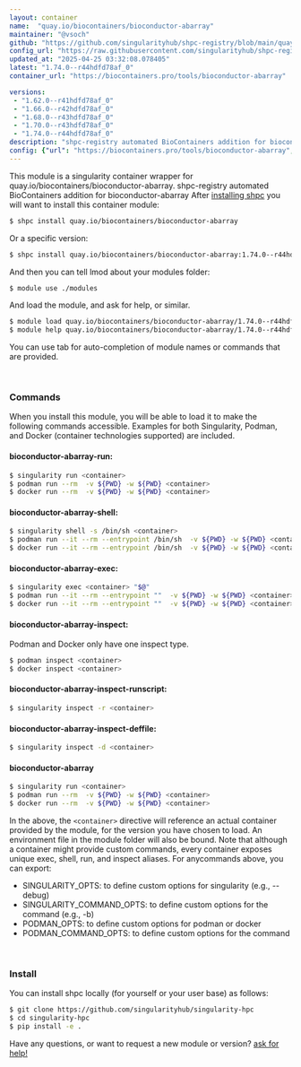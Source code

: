 ```yaml
---
layout: container
name:  "quay.io/biocontainers/bioconductor-abarray"
maintainer: "@vsoch"
github: "https://github.com/singularityhub/shpc-registry/blob/main/quay.io/biocontainers/bioconductor-abarray/container.yaml"
config_url: "https://raw.githubusercontent.com/singularityhub/shpc-registry/main/quay.io/biocontainers/bioconductor-abarray/container.yaml"
updated_at: "2025-04-25 03:32:08.078405"
latest: "1.74.0--r44hdfd78af_0"
container_url: "https://biocontainers.pro/tools/bioconductor-abarray"

versions:
 - "1.62.0--r41hdfd78af_0"
 - "1.66.0--r42hdfd78af_0"
 - "1.68.0--r43hdfd78af_0"
 - "1.70.0--r43hdfd78af_0"
 - "1.74.0--r44hdfd78af_0"
description: "shpc-registry automated BioContainers addition for bioconductor-abarray"
config: {"url": "https://biocontainers.pro/tools/bioconductor-abarray", "maintainer": "@vsoch", "description": "shpc-registry automated BioContainers addition for bioconductor-abarray", "latest": {"1.74.0--r44hdfd78af_0": "sha256:076ab0af91e5a95fed16d8f7ce6d8f62b4e37c222f3bf2949d9cd3364227b509"}, "tags": {"1.62.0--r41hdfd78af_0": "sha256:137a9d0885b497ca9fac7d4bea9112004367014e3ef8499be38968edb9de63d4", "1.66.0--r42hdfd78af_0": "sha256:8a717cc48a327383989961bb124fe020704842d989ff1d6d08b49f9b1b3c58bb", "1.68.0--r43hdfd78af_0": "sha256:f0b0cfb526e196d7f7168063df6d4e8c9dee6721cb5192b8c77974111519e532", "1.70.0--r43hdfd78af_0": "sha256:f000475e704babb9d973176070ec48a67f9ff111a50bcc41d822f856950f6542", "1.74.0--r44hdfd78af_0": "sha256:076ab0af91e5a95fed16d8f7ce6d8f62b4e37c222f3bf2949d9cd3364227b509"}, "docker": "quay.io/biocontainers/bioconductor-abarray"}
---
```


This module is a singularity container wrapper for quay.io/biocontainers/bioconductor-abarray.
shpc-registry automated BioContainers addition for bioconductor-abarray
After [installing shpc](#install) you will want to install this container module:


```bash
$ shpc install quay.io/biocontainers/bioconductor-abarray
```

Or a specific version:

```bash
$ shpc install quay.io/biocontainers/bioconductor-abarray:1.74.0--r44hdfd78af_0
```

And then you can tell lmod about your modules folder:

```bash
$ module use ./modules
```

And load the module, and ask for help, or similar.

```bash
$ module load quay.io/biocontainers/bioconductor-abarray/1.74.0--r44hdfd78af_0
$ module help quay.io/biocontainers/bioconductor-abarray/1.74.0--r44hdfd78af_0
```

You can use tab for auto-completion of module names or commands that are provided.

<br>

### Commands

When you install this module, you will be able to load it to make the following commands accessible.
Examples for both Singularity, Podman, and Docker (container technologies supported) are included.

#### bioconductor-abarray-run:

```bash
$ singularity run <container>
$ podman run --rm  -v ${PWD} -w ${PWD} <container>
$ docker run --rm  -v ${PWD} -w ${PWD} <container>
```

#### bioconductor-abarray-shell:

```bash
$ singularity shell -s /bin/sh <container>
$ podman run --it --rm --entrypoint /bin/sh  -v ${PWD} -w ${PWD} <container>
$ docker run --it --rm --entrypoint /bin/sh  -v ${PWD} -w ${PWD} <container>
```

#### bioconductor-abarray-exec:

```bash
$ singularity exec <container> "$@"
$ podman run --it --rm --entrypoint ""  -v ${PWD} -w ${PWD} <container> "$@"
$ docker run --it --rm --entrypoint ""  -v ${PWD} -w ${PWD} <container> "$@"
```

#### bioconductor-abarray-inspect:

Podman and Docker only have one inspect type.

```bash
$ podman inspect <container>
$ docker inspect <container>
```

#### bioconductor-abarray-inspect-runscript:

```bash
$ singularity inspect -r <container>
```

#### bioconductor-abarray-inspect-deffile:

```bash
$ singularity inspect -d <container>
```



#### bioconductor-abarray

```bash
$ singularity run <container>
$ podman run --rm  -v ${PWD} -w ${PWD} <container>
$ docker run --rm  -v ${PWD} -w ${PWD} <container>
```


In the above, the `<container>` directive will reference an actual container provided
by the module, for the version you have chosen to load. An environment file in the
module folder will also be bound. Note that although a container
might provide custom commands, every container exposes unique exec, shell, run, and
inspect aliases. For anycommands above, you can export:

 - SINGULARITY_OPTS: to define custom options for singularity (e.g., --debug)
 - SINGULARITY_COMMAND_OPTS: to define custom options for the command (e.g., -b)
 - PODMAN_OPTS: to define custom options for podman or docker
 - PODMAN_COMMAND_OPTS: to define custom options for the command

<br>

### Install

You can install shpc locally (for yourself or your user base) as follows:

```bash
$ git clone https://github.com/singularityhub/singularity-hpc
$ cd singularity-hpc
$ pip install -e .
```

Have any questions, or want to request a new module or version? [ask for help!](https://github.com/singularityhub/singularity-hpc/issues)